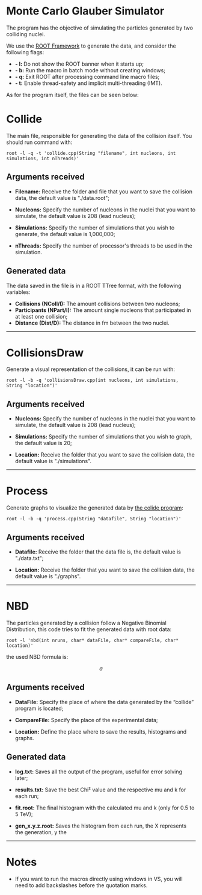 # Monte Carlo Glauber Simulator

The program has the objective of simulating the particles generated by two colliding nuclei.

We use the [ROOT Framework](https://root.cern/)
to generate the data, and consider the following flags:

* __- l:__ Do not show the ROOT banner when it starts up;
* __- b:__ Run the macro in batch mode without creating windows;
* __- q:__ Exit ROOT after processing command line macro files;
* __- t:__ Enable thread-safety and implicit multi-threading (IMT).

As for the program itself, the files can be seen below:

# Collide

The main file, responsible for generating the data of the collision itself.
You should run command with:

    root -l -q -t 'collide.cpp(String "filename", int nucleons, int simulations, int nThreads)'

## Arguments received

* __Filename:__ Receive the folder and file that you want to save the collision data, the
default value is "./data.root";

* __Nucleons:__ Specify the number of nucleons in the nuclei that you want to simulate, the
default value is 208 (lead nucleus);

* __Simulations:__ Specify the number of simulations that you wish to generate, the default
value is 1,000,000;

* __nThreads:__ Specify the number of processor's threads to be used in the simulation.

## Generated data

The data saved in the file is in a ROOT TTree format, with
the following variables:
* __Collisions (NColl/I):__ The amount collisions between two nucleons;
* __Participants (NPart/I):__ The amount single nucleons that participated in at least
  one collision;
* __Distance (Dist/D):__ The distance in fm between the two nuclei.

***
# CollisionsDraw

Generate a visual representation of the collisions, it can be run with:

    root -l -b -q 'collisionsDraw.cpp(int nucleons, int simulations, String "location")'

## Arguments received

* __Nucleons:__ Specify the number of nucleons in the nuclei that you want to simulate,
the default value is 208 (lead nucleus);

* __Simulations:__ Specify the number of simulations that you wish to graph, the default
value is 20;

* __Location:__ Receive the folder that you want to save the collision data, the default
value is "./simulations".

***
# Process

Generate graphs to visualize the generated data by
[the colide program](#Collide):

    root -l -b -q 'process.cpp(String "datafile", String "location")'

## Arguments received

* __Datafile:__ Receive the folder that the data file is, the default value is "./data.txt";

* __Location:__ Receive the folder that you want to save the collision data, the default value is "./graphs".

***
# NBD

The particles generated by a collision follow a Negative Binomial Distribution, this code tries
to fit the generated data with root data:

    root -l 'nbd(int nruns, char* dataFile, char* compareFile, char* location)'

the used NBD formula is:

$$ a$$

## Arguments received

* __DataFile:__ Specify the place of where the data generated by the “collide” program is located;

* __CompareFile:__ Specify the place of the experimental data;

* __Location:__ Define the place where to save the results, histograms and graphs.

## Generated data

* __log.txt:__ Saves all the output of the program, useful for error solving later;

* __results.txt:__ Save the best Chi² value and the respective mu and k for each run;  

* __fit.root:__ The final histogram with the calculated mu and k (only for 0.5 to 5 TeV);

* __gen_x.y.z.root:__ Saves the histogram from each run, the X represents the generation, y the 

***

# Notes

* If you want to run the macros directly using windows in VS, you will need to add backslashes
before the quotation marks.
